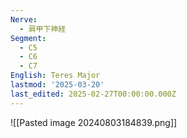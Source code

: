 ```yaml
---
Nerve:
  - 肩甲下神経
Segment:
  - C5
  - C6
  - C7
English: Teres Major
lastmod: '2025-03-20'
last_edited: 2025-02-27T00:00:00.000Z
---
```


![[Pasted image 20240803184839.png]]
